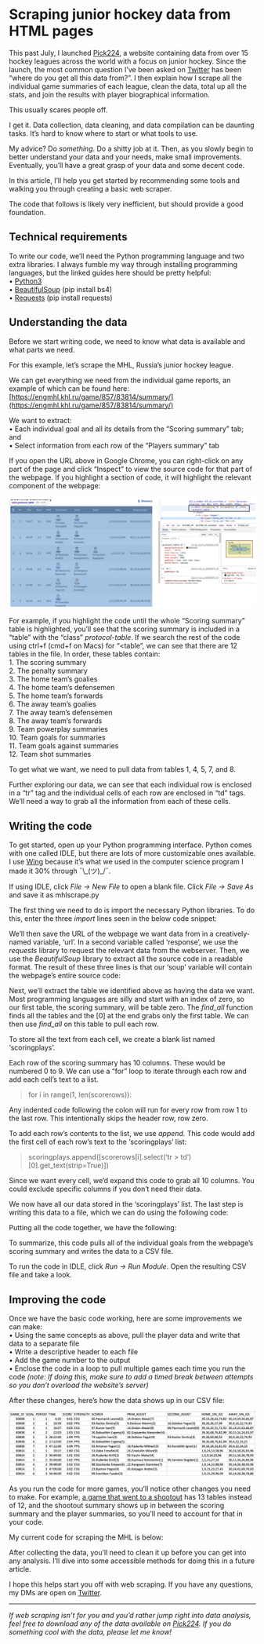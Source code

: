 Scraping junior hockey data from HTML pages
===========================================

This past July, I launched [Pick224](https://pick224.com/), a website containing data from over 15 hockey leagues across the world with a focus on junior hockey. Since the launch, the most common question I’ve been asked on [Twitter](https://twitter.com/davemacp) has been “where do you get all this data from?”. I then explain how I scrape all the individual game summaries of each league, clean the data, total up all the stats, and join the results with player biographical information.

This usually scares people off.

I get it. Data collection, data cleaning, and data compilation can be daunting tasks. It’s hard to know where to start or what tools to use.

My advice? Do _something_. Do a shitty job at it. Then, as you slowly begin to better understand your data and your needs, make small improvements. Eventually, you’ll have a great grasp of your data and some decent code.

In this article, I’ll help you get started by recommending some tools and walking you through creating a basic web scraper.

The code that follows is likely very inefficient, but should provide a good foundation.

Technical requirements
----------------------

To write our code, we’ll need the Python programming language and two extra libraries. I always fumble my way through installing programming languages, but the linked guides here should be pretty helpful:  
• [Python3](https://www.python.org/downloads/)  
• [BeautifulSoup](https://pypi.org/project/beautifulsoup4/) (pip install bs4)  
• [Requests](https://pypi.org/project/requests/) (pip install requests)

Understanding the data
----------------------

Before we start writing code, we need to know what data is available and what parts we need.

For this example, let’s scrape the MHL, Russia’s junior hockey league.

We can get everything we need from the individual game reports, an example of which can be found here: [https://engmhl.khl.ru/game/857/83814/summary/](https://engmhl.khl.ru/game/857/83814/summary/)

We want to extract:  
• Each individual goal and all its details from the “Scoring summary” tab; and  
• Select information from each row of the “Players summary” tab

If you open the URL above in Google Chrome, you can right-click on any part of the page and click “Inspect” to view the source code for that part of the webpage. If you highlight a section of code, it will highlight the relevant component of the webpage:

![alt text](images/inspect-webpage-chrome.png "Inspecting with Chrome")

For example, if you highlight the code until the whole “Scoring summary” table is highlighted, you’ll see that the scoring summary is included in a “table” with the “class” _protocol-table_. If we search the rest of the code using ctrl+f (cmd+f on Macs) for “<table”, we can see that there are 12 tables in the file. In order, these tables contain:  
1\. The scoring summary  
2\. The penalty summary  
3\. The home team’s goalies  
4\. The home team’s defensemen  
5\. The home team’s forwards  
6\. The away team’s goalies  
7\. The away team’s defensemen  
8\. The away team’s forwards  
9\. Team powerplay summaries  
10\. Team goals for summaries  
11\. Team goals against summaries  
12\. Team shot summaries

To get what we want, we need to pull data from tables 1, 4, 5, 7, and 8.

Further exploring our data, we can see that each individual row is enclosed in a “tr” tag and the individual cells of each row are enclosed in “td” tags. We’ll need a way to grab all the information from each of these cells.

Writing the code
----------------

To get started, open up your Python programming interface. Python comes with one called IDLE, but there are lots of more customizable ones available. I use [Wing](https://wingware.com/) because it’s what we used in the computer science program I made it 30% through ¯\\\_(ツ)\_/¯.

If using IDLE, click _File -> New File_ to open a blank file. Click _File -> Save As_ and save it as mhlscrape.py

The first thing we need to do is import the necessary Python libraries. To do this, enter the three _import_ lines seen in the below code snippet:

<script src="https://gist.github.com/davemacpherson/b43207caa813f7cc49db10840671a251.js"></script>

We’ll then save the URL of the webpage we want data from in a creatively-named variable, ‘url’. In a second variable called ‘response’, we use the _requests_ library to request the relevant data from the webserver. Then, we use the _BeautifulSoup_ library to extract all the source code in a readable format. The result of these three lines is that our ‘soup’ variable will contain the webpage’s entire source code:

Next, we’ll extract the table we identified above as having the data we want. Most programming languages are silly and start with an index of zero, so our first table, the scoring summary, will be table zero. The _find\_all_ function finds all the tables and the \[0\] at the end grabs only the first table. We can then use _find\_all_ on this table to pull each row.

To store all the text from each cell, we create a blank list named ‘scoringplays’.

Each row of the scoring summary has 10 columns. These would be numbered 0 to 9. We can use a “for” loop to iterate through each row and add each cell’s text to a list.

> for i in range(1, len(scorerows)):

Any indented code following the colon will run for every row from row 1 to the last row. This intentionally skips the header row, row zero.

To add each row’s contents to the list, we use _append._ This code would add the first cell of each row’s text to the ‘scoringplays’ list:

> scoringplays.append(\[scorerows\[i\].select(‘tr > td’)\[0\].get\_text(strip=True)\])

Since we want every cell, we’d expand this code to grab all 10 columns. You could exclude specific columns if you don’t need their data.

We now have all our data stored in the ‘scoringplays’ list. The last step is writing this data to a file, which we can do using the following code:

Putting all the code together, we have the following:

To summarize, this code pulls all of the individual goals from the webpage’s scoring summary and writes the data to a CSV file.

To run the code in IDLE, click _Run -> Run Module_. Open the resulting CSV file and take a look.

Improving the code
------------------

Once we have the basic code working, here are some improvements we can make:  
• Using the same concepts as above, pull the player data and write that data to a separate file  
• Write a descriptive header to each file  
• Add the game number to the output  
• Enclose the code in a loop to pull multiple games each time you run the code _(note: If doing this, make sure to add a timed break between attempts so you don’t overload the website’s server)_

After these changes, here’s how the data shows up in our CSV file:

![alt text](images/mhl-csv-file.png "CSV output")

As you run the code for more games, you’ll notice other changes you need to make. For example, [a game that went to a shootout](https://engmhl.khl.ru/game/857/83808/summary/) has 13 tables instead of 12, and the shootout summary shows up in between the scoring summary and the player summaries, so you’ll need to account for that in your code.

My current code for scraping the MHL is below:

After collecting the data, you’ll need to clean it up before you can get into any analysis. I’ll dive into some accessible methods for doing this in a future article.

I hope this helps start you off with web scraping. If you have any questions, my DMs are open on [Twitter](https://twitter.com/davemacp).

* * *

_If web scraping isn’t for you and you’d rather jump right into data analysis, feel free to download any of the data available on_ [_Pick224_](https://pick224.com/index.html)_. If you do something cool with the data, please let me know!_
